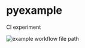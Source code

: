 # pyexample
CI experiment

![example workflow file path](https://github.com/actions/hello-world/workflows/.github/workflows/mcooperman-patch-1.yml/badge.svg)
